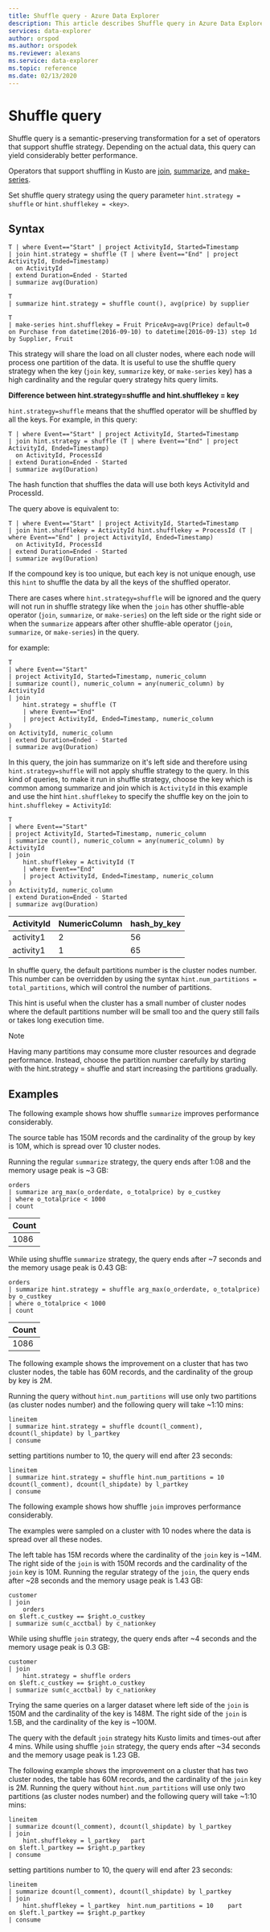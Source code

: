 ```yaml
---
title: Shuffle query - Azure Data Explorer
description: This article describes Shuffle query in Azure Data Explorer.
services: data-explorer
author: orspod
ms.author: orspodek
ms.reviewer: alexans
ms.service: data-explorer
ms.topic: reference
ms.date: 02/13/2020
---
```

# Shuffle query

Shuffle query is a semantic-preserving transformation for a set of operators that support shuffle strategy. Depending on the actual data, this query can yield considerably better performance.

Operators that support shuffling in Kusto are [join](joinoperator.md), [summarize](summarizeoperator.md), and [make-series](make-seriesoperator.md).

Set shuffle query strategy using the query parameter `hint.strategy = shuffle` or `hint.shufflekey = <key>`.

## Syntax

```kusto
T | where Event=="Start" | project ActivityId, Started=Timestamp
| join hint.strategy = shuffle (T | where Event=="End" | project ActivityId, Ended=Timestamp)
  on ActivityId
| extend Duration=Ended - Started
| summarize avg(Duration)
```

```kusto
T
| summarize hint.strategy = shuffle count(), avg(price) by supplier
```

```kusto
T
| make-series hint.shufflekey = Fruit PriceAvg=avg(Price) default=0  on Purchase from datetime(2016-09-10) to datetime(2016-09-13) step 1d by Supplier, Fruit
```

This strategy will share the load on all cluster nodes, where each node will process one partition of the data.
It is useful to use the shuffle query strategy when the key (`join` key, `summarize` key, or `make-series` key) has a high cardinality and the regular query strategy hits query limits.

**Difference between hint.strategy=shuffle and hint.shufflekey = key**

`hint.strategy=shuffle` means that the shuffled operator will be shuffled by all the keys.
For example, in this query:

```kusto
T | where Event=="Start" | project ActivityId, Started=Timestamp
| join hint.strategy = shuffle (T | where Event=="End" | project ActivityId, Ended=Timestamp)
  on ActivityId, ProcessId
| extend Duration=Ended - Started
| summarize avg(Duration)
```

The hash function that shuffles the data will use both keys ActivityId and ProcessId.

The query above is equivalent to:

```kusto
T | where Event=="Start" | project ActivityId, Started=Timestamp
| join hint.shufflekey = ActivityId hint.shufflekey = ProcessId (T | where Event=="End" | project ActivityId, Ended=Timestamp)
  on ActivityId, ProcessId
| extend Duration=Ended - Started
| summarize avg(Duration)
```

If the compound key is too unique, but each key is not unique enough, use this `hint` to shuffle the data by all the keys of the shuffled operator.

There are cases where `hint.strategy=shuffle` will be ignored and the query will not run in shuffle strategy like when the `join` has other shuffle-able operator (`join`, `summarize`, or `make-series`) on the left side or the right side or when the `summarize` appears after other shuffle-able operator (`join`, `summarize`, or `make-series`) in the query.

for example:

```kusto
T
| where Event=="Start"
| project ActivityId, Started=Timestamp, numeric_column
| summarize count(), numeric_column = any(numeric_column) by ActivityId
| join
    hint.strategy = shuffle (T
    | where Event=="End"
    | project ActivityId, Ended=Timestamp, numeric_column
)
on ActivityId, numeric_column
| extend Duration=Ended - Started
| summarize avg(Duration)
```

In this query, the join has summarize on it's left side and therefore using `hint.strategy=shuffle` will not apply shuffle strategy to the query.
In this kind of queries, to make it run in shuffle strategy, choose the key which is common among summarize and join which is `ActivityId` in this example and use the hint `hint.shufflekey` to specify the shuffle key on the join to `hint.shufflekey = ActivityId`:

```kusto
T
| where Event=="Start"
| project ActivityId, Started=Timestamp, numeric_column
| summarize count(), numeric_column = any(numeric_column) by ActivityId
| join
    hint.shufflekey = ActivityId (T
    | where Event=="End"
    | project ActivityId, Ended=Timestamp, numeric_column
)
on ActivityId, numeric_column
| extend Duration=Ended - Started
| summarize avg(Duration)
```

|ActivityId|NumericColumn|hash_by_key|
|---|---|---|
|activity1|2|56|
|activity1|1|65|

In shuffle query, the default partitions number is the cluster nodes number. This number can be overridden by using the syntax `hint.num_partitions = total_partitions`, which will control the number of partitions.

This hint is useful when the cluster has a small number of cluster nodes where the default partitions number will be small too and the query still fails or takes long execution time.

> [!Note]
> Having many partitions may consume more cluster resources and degrade performance. Instead, choose the partition number carefully by starting with the hint.strategy = shuffle and start increasing the partitions gradually.

## Examples

The following example shows how shuffle `summarize` improves performance considerably.

The source table has 150M records and the cardinality of the group by key is 10M, which is spread over 10 cluster nodes.

Running the regular `summarize` strategy, the query ends after 1:08 and the memory usage peak is ~3 GB:

```kusto
orders
| summarize arg_max(o_orderdate, o_totalprice) by o_custkey 
| where o_totalprice < 1000
| count
```

|Count|
|---|
|1086|

While using shuffle `summarize` strategy, the query ends after ~7 seconds and the memory usage peak is 0.43 GB:

```kusto
orders
| summarize hint.strategy = shuffle arg_max(o_orderdate, o_totalprice) by o_custkey 
| where o_totalprice < 1000
| count
```

|Count|
|---|
|1086|

The following example shows the improvement on a cluster that has two cluster nodes, the table has 60M records, and the cardinality of the group by key is 2M.

Running the query without `hint.num_partitions` will use only two partitions (as cluster nodes number) and the following query will take ~1:10 mins:

```kusto
lineitem	
| summarize hint.strategy = shuffle dcount(l_comment), dcount(l_shipdate) by l_partkey 
| consume
```

setting partitions number to 10, the query will end after 23 seconds: 

```kusto
lineitem	
| summarize hint.strategy = shuffle hint.num_partitions = 10 dcount(l_comment), dcount(l_shipdate) by l_partkey 
| consume
```

The following example shows how shuffle `join` improves performance considerably.

The examples were sampled on a cluster with 10 nodes where the data is spread over all these nodes.

The left table has 15M records where the cardinality of the `join` key is ~14M. The right side of the `join` is with 150M records and the cardinality of the `join` key is 10M.
Running the regular strategy of the `join`, the query ends after ~28 seconds and the memory usage peak is 1.43 GB:

```kusto
customer
| join
    orders
on $left.c_custkey == $right.o_custkey
| summarize sum(c_acctbal) by c_nationkey
```

While using shuffle `join` strategy, the query ends after ~4 seconds and the memory usage peak is 0.3 GB:

```kusto
customer
| join
    hint.strategy = shuffle orders
on $left.c_custkey == $right.o_custkey
| summarize sum(c_acctbal) by c_nationkey
```

Trying the same queries on a larger dataset where left side of the `join` is 150M and the cardinality of the key is 148M. The right side of the `join` is 1.5B, and the cardinality of the key is ~100M.

The query with the default `join` strategy hits Kusto limits and times-out after 4 mins.
While using shuffle `join` strategy, the query ends after ~34 seconds and the memory usage peak is 1.23 GB.


The following example shows the improvement on a cluster that has two cluster nodes, the table has 60M records, and the cardinality of the `join` key is 2M.
Running the query without `hint.num_partitions` will use only two partitions (as cluster nodes number) and the following query will take ~1:10 mins:

```kusto
lineitem
| summarize dcount(l_comment), dcount(l_shipdate) by l_partkey
| join
    hint.shufflekey = l_partkey   part
on $left.l_partkey == $right.p_partkey
| consume
```

setting partitions number to 10, the query will end after 23 seconds: 

```kusto
lineitem
| summarize dcount(l_comment), dcount(l_shipdate) by l_partkey
| join
    hint.shufflekey = l_partkey  hint.num_partitions = 10    part
on $left.l_partkey == $right.p_partkey
| consume
```
